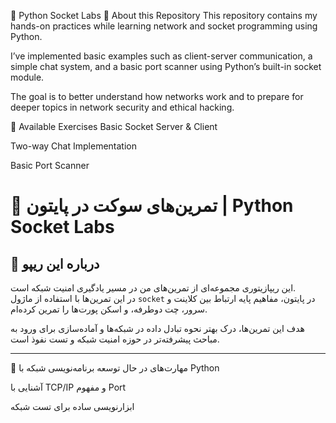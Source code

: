 🧠 Python Socket Labs
📝 About this Repository
This repository contains my hands-on practices while learning network and socket programming using Python.

I’ve implemented basic examples such as client-server communication, a simple chat system, and a basic port scanner using Python’s built-in socket module.

The goal is to better understand how networks work and to prepare for deeper topics in network security and ethical hacking.

🧪 Available Exercises
 Basic Socket Server & Client

 Two-way Chat Implementation

 Basic Port Scanner

# 🧠 تمرین‌های سوکت در پایتون | Python Socket Labs

## 📝 درباره این ریپو

این ریپازیتوری مجموعه‌ای از تمرین‌های من در مسیر یادگیری امنیت شبکه است.  
در این تمرین‌ها با استفاده از ماژول `socket` در پایتون، مفاهیم پایه ارتباط بین کلاینت و سرور، چت دوطرفه، و اسکن پورت‌ها را تمرین کرده‌ام.

هدف این تمرین‌ها، درک بهتر نحوه تبادل داده در شبکه‌ها و آماده‌سازی برای ورود به مباحث پیشرفته‌تر در حوزه امنیت شبکه و تست نفوذ است.

---

🚀 مهارت‌های در حال توسعه
برنامه‌نویسی شبکه با Python

آشنایی با TCP/IP و مفهوم Port

ابزارنویسی ساده برای تست شبکه
